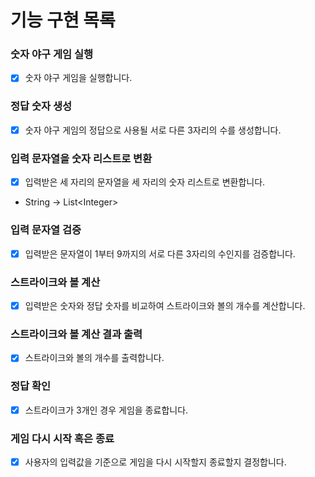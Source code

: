 # 기능 구현 목록 

### 숫자 야구 게임 실행
- [x] 숫자 야구 게임을 실행합니다.

### 정답 숫자 생성
- [x] 숫자 야구 게임의 정답으로 사용될 서로 다른 3자리의 수를 생성합니다.

### 입력 문자열을 숫자 리스트로 변환
- [x] 입력받은 세 자리의 문자열을 세 자리의 숫자 리스트로 변환합니다.
- String -> List\<Integer\>

### 입력 문자열 검증
- [x] 입력받은 문자열이 1부터 9까지의 서로 다른 3자리의 수인지를 검증합니다.

### 스트라이크와 볼 계산
- [x] 입력받은 숫자와 정답 숫자를 비교하여 스트라이크와 볼의 개수를 계산합니다.

### 스트라이크와 볼 계산 결과 출력
- [x] 스트라이크와 볼의 개수를 출력합니다.

### 정답 확인
- [x] 스트라이크가 3개인 경우 게임을 종료합니다.

### 게임 다시 시작 혹은 종료
- [x] 사용자의 입력값을 기준으로 게임을 다시 시작할지 종료할지 결정합니다.

